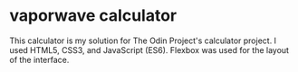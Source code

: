 # vaporwave calculator

This calculator is my solution for The Odin Project's calculator project. I used HTML5, CSS3, and JavaScript (ES6). Flexbox was used for the layout of the interface.